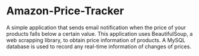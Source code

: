 # Amazon-Price-Tracker
A simple application that sends email notification when the price of your products falls below a certain value. 
This application uses BeautifulSoup, a web scrapping library, to obtain price information of products. 
A MySQL database is used to record any real-time information of changes of prices.

